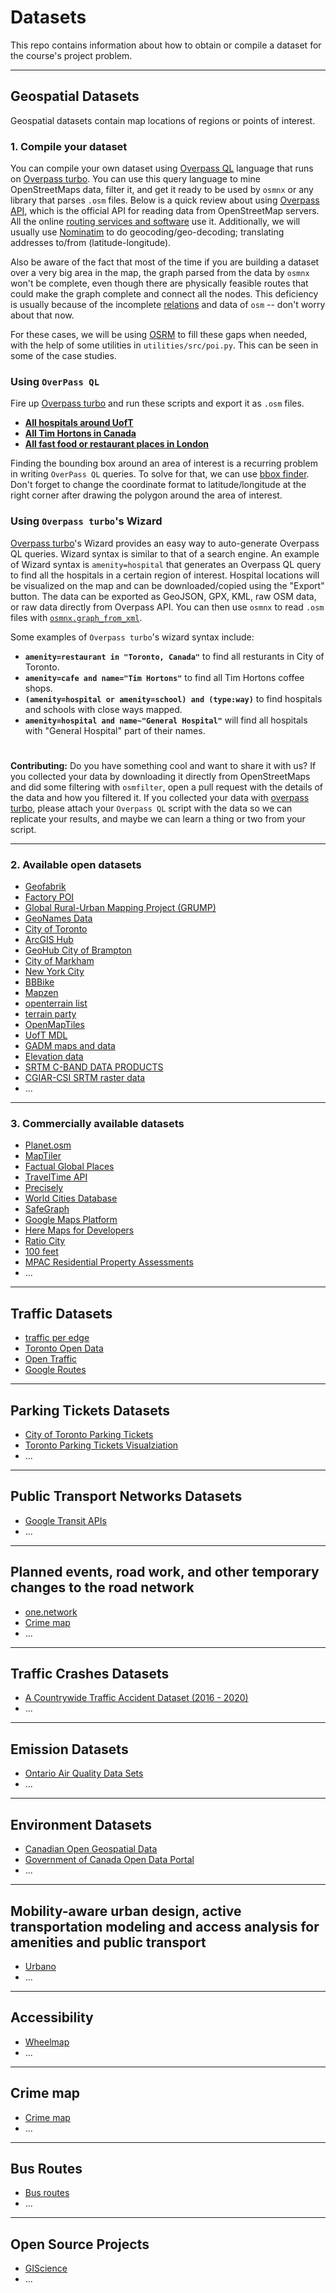 # Datasets

This repo contains information about how to obtain or compile a dataset for the course's project problem. 

---
## Geospatial Datasets
Geospatial datasets contain map locations of regions or points of interest.

### 1. Compile your dataset
You can compile your own dataset using [Overpass QL](https://wiki.openstreetmap.org/wiki/Overpass_API/Overpass_QL) language that runs on [Overpass turbo](http://overpass-turbo.eu/). You can use this query language to mine OpenStreetMaps data, filter it, and get it ready to be used by `osmnx` or any library that parses `.osm` files. Below is a quick review about using [Overpass API](https://wiki.openstreetmap.org/wiki/Overpass_API), which is the official API for reading data from OpenStreetMap servers. All the online [routing services and software](https://wiki.openstreetmap.org/wiki/Routing/online_routers) use it. Additionally, we will usually use [Nominatim](https://github.com/osm-search/Nominatim) to do geocoding/geo-decoding; translating addresses to/from (latitude-longitude). 

Also be aware of the fact that most of the time if you are building a dataset over a very big area in the map, the graph parsed from the data by `osmnx` won't be complete, even though there are physically feasible routes that could make the graph complete and connect all the nodes. This deficiency is usually because of the incomplete [relations](https://wiki.openstreetmap.org/wiki/Relation) and data of `osm` -- don't worry about that now.

For these cases, we will be using [OSRM](http://project-osrm.org/) to fill these gaps when needed, with the help of some utilities in `utilities/src/poi.py`. This can be seen in some of the case studies.

### Using `OverPass QL`

Fire up [Overpass turbo](http://overpass-turbo.eu/) and run these scripts and export it as `.osm` files.

* [**All hospitals around UofT**](./scripts/hospitals_toronto.oql)
* [**All Tim Hortons in Canada**](./scripts/tim_hortons_canada.oql)
* [**All fast food or restaurant places in London**](./scripts/restaurant_fastfood_london.oql)


Finding the bounding box around an area of interest is a recurring problem in writing `OverPass QL` queries. To solve for that, we can use [bbox finder](http://bboxfinder.com/). Don't forget to change the coordinate format to latitude/longitude at the right corner after drawing the polygon around the area of interest.

### Using `Overpass turbo`'s Wizard
[Overpass turbo](http://overpass-turbo.eu/)'s Wizard provides an easy way to auto-generate Overpass QL queries. Wizard syntax is similar to that of a search engine. An example of Wizard syntax is `amenity=hospital` that generates an Overpass QL query to find all the hospitals in a certain region of interest. Hospital locations will be visualized on the map and can be downloaded/copied using the "Export" button. The data can be exported as GeoJSON, GPX, KML, raw OSM data, or raw data directly from Overpass API. You can then use `osmnx` to read `.osm` files with [`osmnx.graph_from_xml`](https://osmnx.readthedocs.io/en/stable/osmnx.html?highlight=from%20file#osmnx.graph.graph_from_xml).

Some examples of `Overpass turbo`'s wizard syntax include:
* **`amenity=restaurant in "Toronto, Canada"`** to find all resturants in City of Toronto.
* **`amenity=cafe and name="Tim Hortons"`** to find all Tim Hortons coffee shops.
* **`(amenity=hospital or amenity=school) and (type:way)`** to find hospitals and schools with close ways mapped.
* **`amenity=hospital and name~"General Hospital"`** will find all hospitals with "General Hospital" part of their names. 

#

**Contributing:** Do you have something cool and want to share it with us? If you collected your data by downloading it directly from OpenStreetMaps and did some filtering with `osmfilter`, open a pull request with the details of the data and how you filtered it. If you collected your data with [overpass turbo](http://overpass-turbo.eu/), please attach your `Overpass QL` script with the data so we can replicate your results, and maybe we can learn a thing or two from your script.

---

### 2. Available open datasets
* [Geofabrik](https://download.geofabrik.de/index.html)
* [Factory POI](http://www.poi-factory.com/)
* [Global Rural-Urban Mapping Project (GRUMP)](https://sedac.ciesin.columbia.edu/data/set/grump-v1-settlement-points)
* [GeoNames Data](https://www.geonames.org/export/)
* [City of Toronto](https://www.toronto.ca/city-government/data-research-maps/open-data/)
* [ArcGIS Hub](https://www.esri.com/en-us/arcgis/products/arcgis-hub/overview)
* [GeoHub City of Brampton](https://geohub.brampton.ca/pages/data)
* [City of Markham](https://data-markham.opendata.arcgis.com/)
* [New York City](https://opendata.cityofnewyork.us/)
* [BBBike](https://extract.bbbike.org/)
* [Mapzen](https://github.com/tilezen/joerd/tree/master/docs)
* [openterrain list](https://github.com/openterrain/openterrain/wiki/Terrain-Data)
* [terrain party](https://terrain.party/)
* [OpenMapTiles](https://openmaptiles.org/)
* [UofT MDL](https://mdl.library.utoronto.ca/)
* [GADM maps and data](https://gadm.org/index.html)
* [Elevation data](https://www.opentopodata.org/)
* [SRTM C-BAND DATA PRODUCTS](https://www2.jpl.nasa.gov/srtm/cbanddataproducts.html)
* [CGIAR-CSI SRTM raster data](https://srtm.csi.cgiar.org/srtmdata/)
* ...

---

### 3. Commercially available datasets
* [Planet.osm](https://planet.openstreetmap.org/)
* [MapTiler](https://www.maptiler.com/)
* [Factual Global Places](https://www.factual.com/data-set/global-places/)
* [TravelTime API](https://docs.traveltime.com/api/overview/introduction)
* [Precisely](https://www.precisely.com/)
* [World Cities Database](www.worldcitiesdatabase.com )
* [SafeGraph](https://www.safegraph.com/)
* [Google Maps Platform](https://cloud.google.com/maps-platform/)
* [Here Maps for Developers](https://developer.here.com/products/here-sdk)
* [Ratio City](https://www.ratio.city/)
* [100 feet](https://www.beans.ai/index)
* [MPAC Residential Property Assessments](https://www.mpac.ca/)
* ...

---

## Traffic Datasets
* [traffic per edge](https://github.com/Project-OSRM/osrm-backend/wiki/Traffic)
* [Toronto Open Data](https://www.toronto.ca/city-government/data-research-maps/open-data/)
* [Open Traffic](https://github.com/opentraffic)
* [Google Routes](https://cloud.google.com/maps-platform/routes)

---
## Parking Tickets Datasets
* [City of Toronto Parking Tickets](https://ckan0.cf.opendata.inter.prod-toronto.ca/tr/dataset/parking-tickets)
* [Toronto Parking Tickets Visualziation](https://github.com/ian-whitestone/toronto-parking-tickets)
* ...

---
## Public Transport Networks Datasets
* [Google Transit APIs](https://developers.google.com/transit)
* ...

---
## Planned events, road work, and other temporary changes to the road network
* [one.network](https://us.one.network/)
* [Crime map](https://www.crimemapping.com/map/agency/91)
* ...

---
## Traffic Crashes Datasets
* [A Countrywide Traffic Accident Dataset (2016 - 2020)](https://www.kaggle.com/sobhanmoosavi/us-accidents)
* ...

---
## Emission Datasets
* [Ontario Air Quality Data Sets](http://www.airqualityontario.com/science/data_sets.php)
* ...

---
## Environment Datasets
* [Canadian Open Geospatial Data](https://canadiangis.com/data.php)
* [Government of Canada Open Data Portal](https://open.canada.ca/data/en/dataset)
* ...

---
## Mobility-aware urban design, active transportation modeling and access analysis for amenities and public transport
* [Urbano](https://www.urbano.io/)
* ...

---
## Accessibility
* [Wheelmap](https://wheelmap.org/)
* ...

---
## Crime map
* [Crime map](https://www.crimemapping.com/map/agency/91)
* ...

---
## Bus Routes
* [Bus routes](https://data.world/datasets/bus)
* ...

---
## Open Source Projects
* [GIScience](https://github.com/GIScience)
* ...


